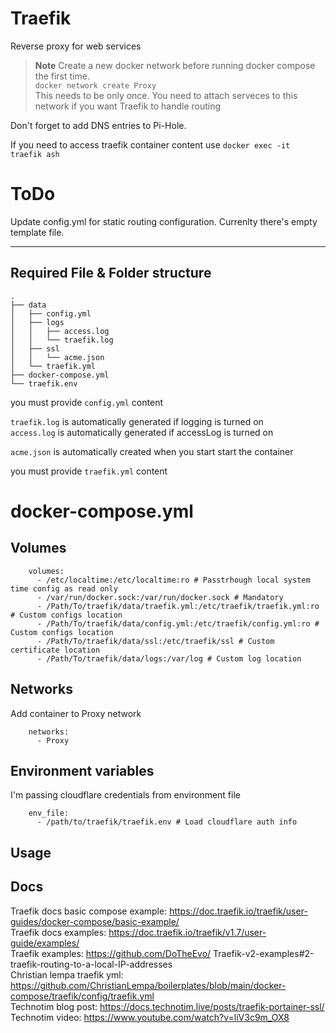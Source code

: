 # Traefik

Reverse proxy for web services

> **Note**
> Create a new docker network before running docker compose the first time.  
> `docker network create Proxy`  
> This needs to be only once. You need to attach serveces to this network if you want Traefik to handle routing

Don't forget to add DNS entries to Pi-Hole.

If you need to access traefik container content use `docker exec -it traefik ash`

# ToDo
Update config.yml for static routing configuration. Currenlty there's empty template file.


---


## Required File & Folder structure
```
.
├── data
│   ├── config.yml
│   ├── logs
│   │   ├── access.log
│   │   └── traefik.log
│   ├── ssl
│   │   └── acme.json
│   └── traefik.yml
├── docker-compose.yml
└── traefik.env
```

you must provide `config.yml` content  

`traefik.log` is automatically generated if logging is turned on  
`access.log` is automatically generated if accessLog is turned on  

`acme.json` is automatically created when you start start the container  

you must provide `traefik.yml` content  



# docker-compose.yml
## Volumes

```docker
    volumes:
      - /etc/localtime:/etc/localtime:ro # Passtrhough local system time config as read only
      - /var/run/docker.sock:/var/run/docker.sock # Mandatory
      - /Path/To/traefik/data/traefik.yml:/etc/traefik/traefik.yml:ro # Custom configs location
      - /Path/To/traefik/data/config.yml:/etc/traefik/config.yml:ro # Custom configs location
      - /Path/To/traefik/data/ssl:/etc/traefik/ssl # Custom certificate location
      - /Path/To/traefik/data/logs:/var/log # Custom log location
```
## Networks

Add container to Proxy network
```docker
    networks:
      - Proxy
```

## Environment variables
I'm passing cloudflare credentials from environment file
```docker
    env_file:
      - /path/to/traefik/traefik.env # Load cloudflare auth info
```

## Usage

## Docs

Traefik docs basic compose example: https://doc.traefik.io/traefik/user-guides/docker-compose/basic-example/  
Traefik docs examples: https://doc.traefik.io/traefik/v1.7/user-guide/examples/  
Traefik examples: https://github.com/DoTheEvo/  Traefik-v2-examples#2-traefik-routing-to-a-local-IP-addresses  
Christian lempa traefik yml: https://github.com/ChristianLempa/boilerplates/blob/main/docker-compose/traefik/config/traefik.yml  
Technotim blog post: https://docs.technotim.live/posts/traefik-portainer-ssl/  
Technotim video: https://www.youtube.com/watch?v=liV3c9m_OX8  
